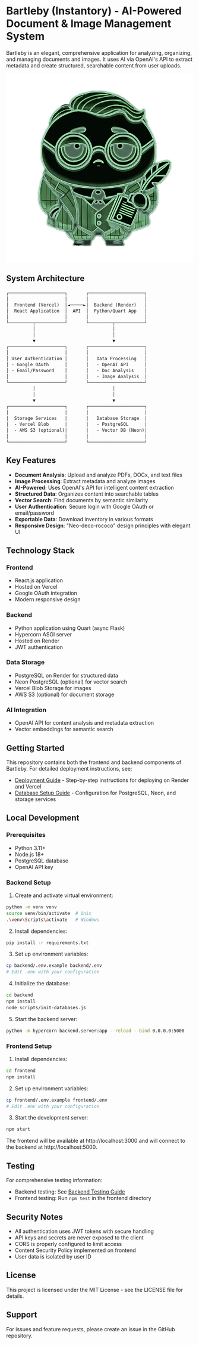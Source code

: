 # Bartleby (Instantory) - AI-Powered Document & Image Management System

Bartleby is an elegant, comprehensive application for analyzing, organizing, and managing documents and images. It uses AI via OpenAI's API to extract metadata and create structured, searchable content from user uploads.

![Bartleby Logo](frontend/src/assets/NeonBartlebebyGreen.png)

## System Architecture

```
┌─────────────────────┐       ┌─────────────────────┐
│                     │       │                     │
│  Frontend (Vercel)  │◄─────►│  Backend (Render)   │
│  React Application  │  API  │  Python/Quart App   │
│                     │       │                     │
└─────────┬───────────┘       └─────────┬───────────┘
          │                             │
          │                             │
          ▼                             ▼
┌─────────────────────┐       ┌─────────────────────┐
│                     │       │                     │
│ User Authentication │       │   Data Processing   │
│ - Google OAuth      │       │   - OpenAI API      │
│ - Email/Password    │       │   - Doc Analysis    │
│                     │       │   - Image Analysis  │
└─────────────────────┘       └─────────────────────┘
          │                             │
          │                             │
          ▼                             ▼
┌─────────────────────┐       ┌─────────────────────┐
│                     │       │                     │
│  Storage Services   │       │   Database Storage  │
│  - Vercel Blob      │       │   - PostgreSQL      │
│  - AWS S3 (optional)│       │   - Vector DB (Neon)│
│                     │       │                     │
└─────────────────────┘       └─────────────────────┘
```

## Key Features

- **Document Analysis**: Upload and analyze PDFs, DOCx, and text files
- **Image Processing**: Extract metadata and analyze images
- **AI-Powered**: Uses OpenAI's API for intelligent content extraction
- **Structured Data**: Organizes content into searchable tables
- **Vector Search**: Find documents by semantic similarity
- **User Authentication**: Secure login with Google OAuth or email/password
- **Exportable Data**: Download inventory in various formats
- **Responsive Design**: "Neo-deco-rococo" design principles with elegant UI

## Technology Stack

### Frontend
- React.js application
- Hosted on Vercel
- Google OAuth integration
- Modern responsive design

### Backend
- Python application using Quart (async Flask)
- Hypercorn ASGI server
- Hosted on Render
- JWT authentication

### Data Storage
- PostgreSQL on Render for structured data
- Neon PostgreSQL (optional) for vector search
- Vercel Blob Storage for images
- AWS S3 (optional) for document storage

### AI Integration
- OpenAI API for content analysis and metadata extraction
- Vector embeddings for semantic search

## Getting Started

This repository contains both the frontend and backend components of Bartleby. For detailed deployment instructions, see:

- [Deployment Guide](DEPLOYMENT.md) - Step-by-step instructions for deploying on Render and Vercel
- [Database Setup Guide](DATABASE_SETUP.md) - Configuration for PostgreSQL, Neon, and storage services

## Local Development

### Prerequisites
- Python 3.11+
- Node.js 18+
- PostgreSQL database
- OpenAI API key

### Backend Setup

1. Create and activate virtual environment:
```bash
python -m venv venv
source venv/bin/activate  # Unix
.\venv\Scripts\activate   # Windows
```

2. Install dependencies:
```bash
pip install -r requirements.txt
```

3. Set up environment variables:
```bash
cp backend/.env.example backend/.env
# Edit .env with your configuration
```

4. Initialize the database:
```bash
cd backend
npm install
node scripts/init-databases.js
```

5. Start the backend server:
```bash
python -m hypercorn backend.server:app --reload --bind 0.0.0.0:5000
```

### Frontend Setup

1. Install dependencies:
```bash
cd frontend
npm install
```

2. Set up environment variables:
```bash
cp frontend/.env.example frontend/.env
# Edit .env with your configuration
```

3. Start the development server:
```bash
npm start
```

The frontend will be available at http://localhost:3000 and will connect to the backend at http://localhost:5000.

## Testing

For comprehensive testing information:

- Backend testing: See [Backend Testing Guide](backend/BACKEND_TESTING_README.md)
- Frontend testing: Run `npm test` in the frontend directory

## Security Notes

- All authentication uses JWT tokens with secure handling
- API keys and secrets are never exposed to the client
- CORS is properly configured to limit access
- Content Security Policy implemented on frontend
- User data is isolated by user ID

## License

This project is licensed under the MIT License - see the LICENSE file for details.

## Support

For issues and feature requests, please create an issue in the GitHub repository.
